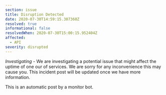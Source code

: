 ```yaml
---
section: issue
title: Disruption Detected
date: 2020-07-30T14:59:15.307360Z
resolved: true
informational: false
resolvedWhen: 2020-07-30T15:00:15.952404Z
affected:
  - API
severity: disrupted
---
```

*Investigating* - We are investigating a potential issue that might affect the uptime of one our of services. We are sorry for any inconvenience this may cause you. This incident post will be updated once we have more information.

This is an automatic post by a monitor bot.
        